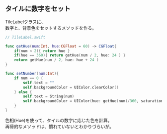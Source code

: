 ##  タイルに数字をセット

TileLabelクラスに、  
数字と、背景色をセットするメソッドを作る。

```swift
// TileLabel.swift

func getHue(num:Int, hue:CGFloat = 60) -> CGFloat{
    if(num < 2){ return hue }
    if(hue == 360){ return getHue(num / 2, hue: 24 ) }
    return getHue(num / 2, hue: hue + 24 )
}

func setNumber(num:Int){
    if num == 0 {
        self.text = ""
        self.backgroundColor = UIColor.clearColor()
    } else {
        self.text = String(num)
        self.backgroundColor = UIColor(hue: getHue(num)/360, saturation: 1.0, brightness: 1.0, alpha: 1.0)
    }
}
```

色相(Hue)を使って、タイルの数字に応じた色を計算。  
再帰的なメソッドは、慣れていないとわかりづらいが。